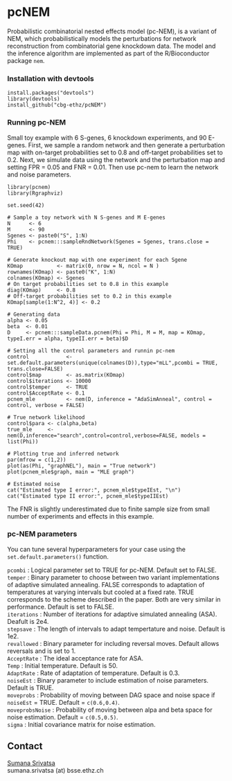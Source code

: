 # pcNEM
Probabilistic combinatorial nested effects model (pc-NEM), is a variant of NEM, which probabilistically models the perturbations 
for network reconstruction from combinatorial gene knockdown data. The model and the inference algorithm are implemented as part of the R/Bioconductor package `nem`. 

### Installation with devtools ###

```
install.packages("devtools") 
library(devtools) 
install_github("cbg-ethz/pcNEM")
```
### Running pc-NEM ### 
Small toy example with 6 S-genes, 6 knockdown experiments, and 90 E-genes. First, we sample a random network and then generate a perturbation map with on-target probabilities set to 0.8 and off-target probabilities set to 0.2. Next, we simulate data using the network and the perturbation map and setting FPR = 0.05 and FNR = 0.01. Then use pc-nem to learn the network and noise parameters. 
```
library(pcnem)
library(Rgraphviz)

set.seed(42)

# Sample a toy network with N S-genes and M E-genes
N      <- 6
M      <- 90
Sgenes <- paste0("S", 1:N)
Phi    <- pcnem:::sampleRndNetwork(Sgenes = Sgenes, trans.close = TRUE)

# Generate knockout map with one experiment for each Sgene
KOmap           <- matrix(0, nrow = N, ncol = N )
rownames(KOmap) <- paste0("K", 1:N)
colnames(KOmap) <- Sgenes
# On target probabilities set to 0.8 in this example
diag(KOmap)     <- 0.8
# Off-target probabilities set to 0.2 in this example
KOmap[sample(1:N^2, 4)] <- 0.2

# Generating data
alpha <- 0.05
beta  <- 0.01
D     <- pcnem:::sampleData.pcnem(Phi = Phi, M = M, map = KOmap, typeI.err = alpha, typeII.err = beta)$D

# Setting all the control parameters and runnin pc-nem
control            <- set.default.parameters(unique(colnames(D)),type="mLL",pcombi = TRUE, trans.close=FALSE)
control$map        <- as.matrix(KOmap)
control$iterations <- 10000
control$temper     <- TRUE
control$AcceptRate <- 0.1
pcnem_mle          <- nem(D, inference = "AdaSimAnneal", control = control, verbose = FALSE)

# True network likelihood
control$para <- c(alpha,beta)
true_mle     <- nem(D,inference="search",control=control,verbose=FALSE, models = list(Phi))

# Plotting true and inferred network
par(mfrow = c(1,2))
plot(as(Phi, "graphNEL"), main = "True network")
plot(pcnem_mle$graph, main = "MLE graph")

# Estimated noise
cat("Estimated type I error:", pcnem_mle$typeIEst, "\n")
cat("Estimated type II error:", pcnem_mle$typeIIEst)

```
The FNR is slightly underestimated due to finite sample size from small number of experiments and effects in this example. 

### pc-NEM parameters ###
You can tune several hyperparameters for your case using the `set.default.parameters()` function.

`pcombi` :  Logical parameter set to TRUE for pc-NEM. Default set to FALSE. <br/>
`temper` :  Binary parameter to choose between two variant implementations of adaptive simulated annealing. FALSE corresponds to adaptation of temperatures at varying intervals but cooled at a fixed rate. TRUE corresponds to the scheme described in the paper. Both are very similar in performance. Default is set to FALSE.<br/>
`iterations` :  Number of iterations for adaptive simulated annealing (ASA). Deafult is 2e4.<br/>
`stepsave` : The length of intervals to adapt tempertature and noise. Default is 1e2.<br/>
`revallowed` : Binary parameter for including reversal moves. Default allows reversals and is set to 1.<br/>
`AcceptRate` : The ideal acceptance rate for ASA.  <br/>
`Temp`  : Initial temperature. Default is 50. <br/>
`AdaptRate` : Rate of adaptation of temperature. Default is 0.3.<br/>
`noiseEst` : Binary parameter to include estimation of noise parameters. Default is TRUE. <br/>
`moveprobs` : Probability of moving between DAG space and noise space if  `noiseEst`  = TRUE. Default = `c(0.6,0.4)`.<br/>
`moveprobsNoise` : Probability of moving between alpa and beta space for noise estimation. Default = `c(0.5,0.5)`. <br/>
`sigma` : Initial covariance matrix for noise estimation.

## Contact ##
[Sumana Srivatsa](https://www.bsse.ethz.ch/cbg/group/people/person-detail.MjAyOTQw.TGlzdC81MTYsOTQ0ODM3Mzc2.html) <br/>
sumana.srivatsa (at) bsse.ethz.ch

